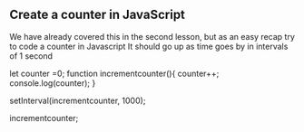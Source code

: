 ## Create a counter in JavaScript

We have already covered this in the second lesson, but as an easy recap try to code a counter in Javascript
It should go up as time goes by in intervals of 1 second

let counter =0;
function incrementcounter(){
    counter++;
    console.log(counter);
}

setInterval(incrementcounter, 1000);

incrementcounter;